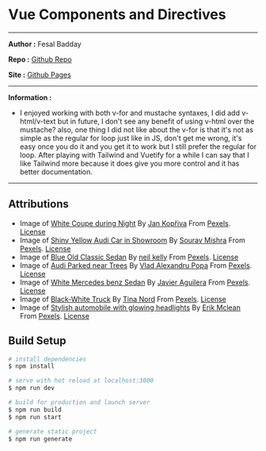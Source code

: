 # Vue Components and Directives

---

**Author :** Fesal Badday

**Repo :** [Github Repo](https://github.com/FesalBadday/cpnt200-a4)

**Site :** [Github Pages](https://FesalBadday.github.io/cpnt200-a4)

---

**Information :**

- I enjoyed working with both v-for and mustache syntaxes, I did add v-html/v-text but in future, I don't see any benefit of using v-html over the mustache? also, one thing I did not like about the v-for is that it's not as simple as the regular for loop just like in JS, don't get me wrong, it's easy once you do it and you get it to work but I still prefer the regular for loop. After playing with Tailwind and Vuetify for a while I can say that I like Tailwind more because it does give you more control and it has better documentation.

 ---

## Attributions
- Image of [White Coupe during Night](https://www.pexels.com/photo/parked-white-coupe-during-night-3354648) By [Jan Kopřiva](https://www.pexels.com/@koprivakart) From [Pexels](https://www.pexels.com). [License](https://www.pexels.com/license)
- Image of [Shiny Yellow Audi Car in Showroom](https://www.pexels.com/photo/shiny-yellow-audi-car-in-showroom-1149831) By [Sourav Mishra](https://www.pexels.com/@photosbymishra) From [Pexels](https://www.pexels.com). [License](https://www.pexels.com/license)
- Image of [Blue Old Classic Sedan](https://www.pexels.com/photo/blue-sedan-712618) By [neil kelly](https://www.pexels.com/@peely) From [Pexels](https://www.pexels.com). [License](https://www.pexels.com/license)
- Image of [Audi Parked near Trees](https://www.pexels.com/photo/photo-of-audi-parked-near-trees-1402787) By [Vlad Alexandru Popa](https://www.pexels.com/@vladalex94) From [Pexels](https://www.pexels.com). [License](https://www.pexels.com/license)
- Image of [White Mercedes benz Sedan](https://www.pexels.com/photo/white-mercedes-benz-sedan-2611710) By [Javier Aguilera](https://www.pexels.com/@jamphotography) From [Pexels](https://www.pexels.com). [License](https://www.pexels.com/license)
- Image of [Black-White Truck](https://www.pexels.com/photo/single-cab-pickup-truck-797570) By [Tina Nord](https://www.pexels.com/@nord6) From [Pexels](https://www.pexels.com). [License](https://www.pexels.com/license)
- Image of [Stylish automobile with glowing headlights](https://www.pexels.com/photo/stylish-automobile-with-glowing-headlights-on-parking-5214397) By [Erik Mclean](https://www.pexels.com/@introspectivedsgn) From [Pexels](https://www.pexels.com). [License](https://www.pexels.com/license)

## Build Setup

```bash
# install dependencies
$ npm install

# serve with hot reload at localhost:3000
$ npm run dev

# build for production and launch server
$ npm run build
$ npm run start

# generate static project
$ npm run generate
```